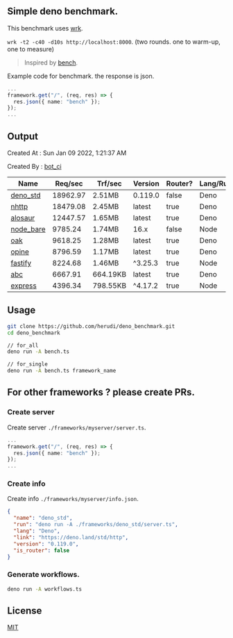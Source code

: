 ## Simple deno benchmark.
This benchmark uses [wrk](https://github.com/wg/wrk).

`wrk -t2 -c40 -d10s http://localhost:8000`. (two rounds. one to warm-up, one to measure)

> Inspired by [bench](https://github.com/denosaurs/bench).

Example code for benchmark. the response is json.
```ts
...
framework.get("/", (req, res) => {
  res.json({ name: "bench" });
});
...
```

## Output
Created At : Sun Jan 09 2022, 1:21:37 AM

Created By : [bot_ci](https://github.com/herudi/deno_benchmarks/commits?author=github-actions%5Bbot%5D)

|Name|Req/sec|Trf/sec|Version|Router?|Lang/Runtime|
|----|----|----|----|----|----|
|[deno_std](https://deno.land/std/http)|18962.97|2.51MB|0.119.0|false|Deno|
|[nhttp](https://github.com/nhttp/nhttp)|18479.08|2.45MB|latest|true|Deno|
|[alosaur](https://github.com/alosaur/alosaur)|12447.57|1.65MB|latest|true|Deno|
|[node_bare](https://nodejs.org)|9785.24|1.74MB|16.x|false|Node|
|[oak](https://github.com/oakserver/oak)|9618.25|1.28MB|latest|true|Deno|
|[opine](https://github.com/cmorten/opine)|8796.59|1.17MB|latest|true|Deno|
|[fastify](https://github.com/fastify/fastify)|8224.68|1.46MB|^3.25.3|true|Node|
|[abc](https://deno.land/x/abc)|6667.91|664.19KB|latest|true|Deno|
|[express](https://github.com/expressjs/express)|4396.34|798.55KB|^4.17.2|true|Node|


## Usage
```bash
git clone https://github.com/herudi/deno_benchmark.git
cd deno_benchmark

// for_all
deno run -A bench.ts

// for_single
deno run -A bench.ts framework_name
```
## For other frameworks ? please create PRs.
### Create server
Create server `./frameworks/myserver/server.ts`.
```ts
...
framework.get("/", (req, res) => {
  res.json({ name: "bench" });
});
...
```
### Create info
Create info `./frameworks/myserver/info.json`.
```json
{
  "name": "deno_std",
  "run": "deno run -A ./frameworks/deno_std/server.ts",
  "lang": "Deno",
  "link": "https://deno.land/std/http",
  "version": "0.119.0",
  "is_router": false
}
```
### Generate workflows.
```bash
deno run -A workflows.ts
```
## License

[MIT](LICENSE)

